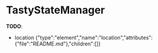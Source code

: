 <a id="md__r_e_a_d_m_e"></a>
# TastyStateManager



<a id="md__r_e_a_d_m_e_1tastystatemanager"></a>

**TODO**:

* location {"type":"element","name":"location","attributes":{"file":"README.md"},"children":[]}

[public]: https://img.shields.io/badge/-public-brightgreen (public)
[C++]: https://img.shields.io/badge/language-C%2B%2B-blue (C++)
[static]: https://img.shields.io/badge/-static-lightgrey (static)
[private]: https://img.shields.io/badge/-private-red (private)
[Markdown]: https://img.shields.io/badge/language-Markdown-blue (Markdown)